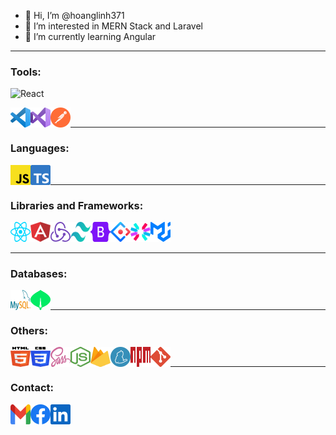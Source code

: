 -   👋 Hi, I’m @hoanglinh371
-   👀 I’m interested in MERN Stack and Laravel
-   🌱 I’m currently learning Angular

---

### Tools:
![React](https://img.shields.io/badge/react-%2324272f?style=for-the-badge&logo=react&link=https%3A%2F%2Freact.dev%2F)

<img src="./svgs/visual-studio-code.svg" align="left" width="32" height="32" />
<img src="./svgs/visual-studio.svg" align="left" width="32" height="32" />
<img src="./svgs/postman-icon.svg" align="left" width="32" height="32" />
<br />

---

### Languages:

<img src="./svgs/javascript.svg" align="left" width="32" height="32" />
<img src="./svgs/typescript-icon.svg" align="left" width="32" height="32" />
<br />

---

### Libraries and Frameworks:

<img src="./svgs/react.svg" align="left" width="32" height="32" />
<img src="./svgs/angular-icon.svg" align="left" width="32" height="32" />
<img src="./svgs/redux.svg" align="left" width="32" height="32" />
<img src="./svgs/tailwindcss-icon.svg" align="left" width="32" height="32" />
<img src="./svgs/bootstrap.svg" align="left" width="32" height="32" />
<img src="./svgs/material-ui.svg" width="32" height="32" />
<img src="./svgs/ant-design.svg" align="left" width="32" height="32" />
<img src="./svgs/jwt-icon.svg" align="left" width="32" height="32" />
<br />

---

### Databases:

<img src="./svgs/mysql.svg" align="left" width="32" height="32" />
<img src="./svgs/mongodb-icon.svg" align="left" width="32" height="32" />
<br />

---

### Others:

<img src="./svgs/html-5.svg" align="left" width="32" height="32" />
<img src="./svgs/css-3.svg" align="left" width="32" height="32" />
<img src="./svgs/sass.svg" align="left" width="32" height="32" />
<img src="./svgs/nodejs-icon.svg" align="left" width="32" height="32" />
<img src="./svgs/firebase.svg" align="left" width="32" height="32" />
<img src="./svgs/yarn.svg" align="left" width="32" height="32" />
<img src="./svgs/npm.svg" align="left" width="32" height="32" />
<img src="./svgs/git-icon.svg" align="left" width="32" height="32" />
<br />

---

### Contact:

<a href="mailto:"><img src="./svgs/google-gmail.svg" align="left" width="32" height="32" /></a>
<a href="https://www.facebook.com/hoanglinh371">
<img src="./svgs/facebook.svg" align="left" width="32" height="32" />
</a>
<a href="https://www.linkedin.com/in/linh-nguy%E1%BB%85n-097ba0247/">
<img src="./svgs/linkedin-icon.svg" align="left" width="32" height="32" />
</a>

